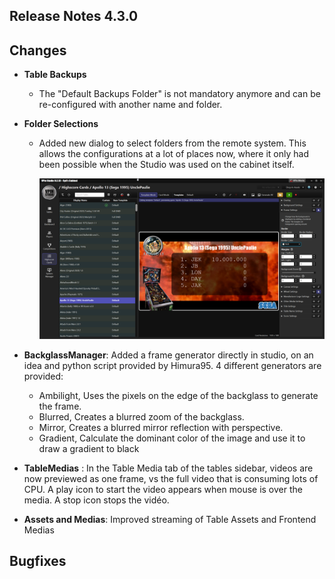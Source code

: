 ## Release Notes 4.3.0

## Changes

- **Table Backups**
  - The "Default Backups Folder" is not mandatory anymore and can be re-configured with another name and folder.
- **Folder Selections**
  - Added new dialog to select folders from the remote system. This allows the configurations at a lot of places now, where it only had been possible when the Studio was used on the cabinet itself.
  
     <img src="https://github.com/syd711/vpin-studio/blob/main/documentation/cards/cards.png?raw=true" width="700" />

- **BackglassManager**: Added a frame generator directly in studio, on an idea and python script provided by Himura95. 4 different generators are provided: 
  - Ambilight, Uses the pixels on the edge of the backglass to generate the frame.
  - Blurred, Creates a blurred zoom of the backglass.
  - Mirror, Creates a blurred mirror reflection with perspective.
  - Gradient, Calculate the dominant color of the image and use it to draw a gradient to black

- **TableMedias** : In the Table Media tab of the tables sidebar, videos are now previewed as one frame, vs the full video that is consuming lots of CPU. A play icon to start the video appears when mouse is over the media. A stop icon stops the vidéo.

- **Assets and Medias**: Improved streaming of Table Assets and Frontend Medias

## Bugfixes
